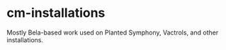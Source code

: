 # cm-installations
Mostly Bela-based work used on Planted Symphony, Vactrols, and other installations.
